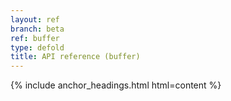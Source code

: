 ```yaml
---
layout: ref
branch: beta
ref: buffer
type: defold
title: API reference (buffer)
---
```

{% include anchor_headings.html html=content %}